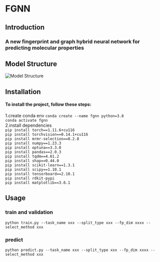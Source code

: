 # FGNN

## Introduction
### A new fingerprint and graph hybrid neural network for predicting molecular properties

## Model Structure
![Model Structure](https://foruda.gitee.com/images/1718702515165197457/9d691265_7602785.png "屏幕截图")  
## Installation  
#### To install the project, follow these steps:  
1.create conda env 
`conda create --name fgnn python=3.8`  
`conda activate fgnn`  
2.install dependencies  
`pip install torch==1.11.6+cu116`  
`pip install torchvision==0.14.1+cu116`  
`pip install mrmr-selection==0.2.8`  
`pip install numpy==1.23.3`  
`pip install optuna==3.3.0`  
`pip install pandas==2.0.3`  
`pip install tqdm==4.61.2`   
`pip install shap==0.44.0`   
`pip install scikit-learn==1.3.1`   
`pip install scipy==1.10.1`   
`pip install tensorboard==2.10.1`   
`pip install rdkit-pypi`  
`pip install matplotlib==3.6.1`


 



## Usage
### train and validation   
`python train.py --task_name xxx --split_type xxx --fp_dim xxxx --select_method xxx`   
### predict   
`python predict.py --task_name xxx --split_type xxx --fp_dim xxxx --select_method xxx`




